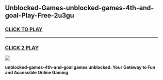 
## Unblocked-Games-unblocked-games-4th-and-goal-Play-Free-2u3gu
<h3>
<a href="https://premium76.site?title=unblocked-games-4th-and-goal&ref=22A">CLICK TO PLAY</a></h3>
<hr>

<h3>
<a href="https://premium76.site?title=unblocked-games-4th-and-goal&ref=22A">CLICK 2 PLAY</a>
  
</h3>

<a href="https://premium76.site?title=unblocked-games-4th-and-goal&ref=22A"><img src="https://clearcache.store/games.png"></a>


**unblocked-games-4th-and-goal games unblocked: Your Gateway to Fun and Accessible Online Gaming**
